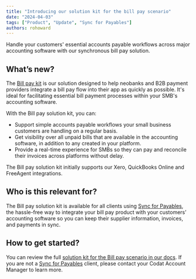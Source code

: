 ```yaml
---
title: "Introducing our solution kit for the bill pay scenario"
date: "2024-04-03"
tags: ["Product", "Update", "Sync for Payables"]
authors: rohoward
---
```


Handle your customers' essential accounts payable workflows across major accounting software with our synchronous bill pay solution.

<!--truncate-->

## What’s new?

The [Bill pay kit](/payables/overview) is our solution designed to help neobanks and B2B payment providers integrate a bill pay flow into their app as quickly as possible. It's ideal for facilitating essential bill payment processes within your SMB's accounting software.

With the Bill pay solution kit, you can:

- Support simple accounts payable workflows your small business customers are handling on a regular basis.
- Get visibility over all unpaid bills that are available in the accounting software, in addition to any created in your platform.
- Provide a real-time experience for SMBs so they can pay and reconcile their invoices across platforms without delay.

The Bill pay solution kit initially supports our Xero, QuickBooks Online and FreeAgent integrations.

## Who is this relevant for?

The Bill pay solution kit is available for all clients using [Sync for Payables](/payables/overview), the hassle-free way to integrate your bill pay product with your customers’ accounting software so you can keep their supplier information, invoices, and payments in sync.

## How to get started?

You can review the full [solution kit for the Bill pay scenario in our docs](/payables/overview). If you are not a [Sync for Payables](/payables/overview) client, please contact your Codat Account Manager to learn more.
